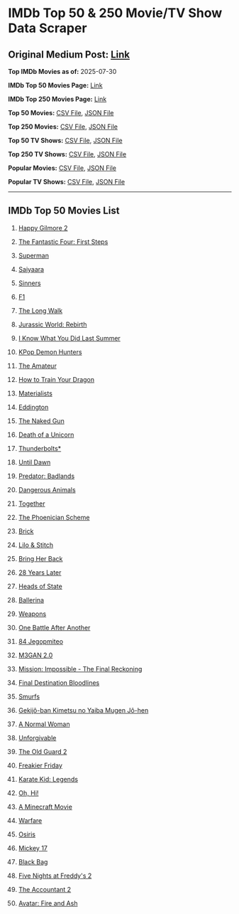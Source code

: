 # IMDb Top 50 & 250 Movie/TV Show Data Scraper

## Original Medium Post: [Link](https://medium.com/@nishantsahoo/which-movie-should-i-watch-5c83a3c0f5b1)

**Top IMDb Movies as of:** 2025-07-30

**IMDb Top 50 Movies Page:** [Link](https://www.imdb.com/search/title/?title_type=feature&release_date=2025-01-01,2025-12-31)

**IMDb Top 250 Movies Page:** [Link](https://www.imdb.com/chart/top/)

**Top 50 Movies:** [CSV File](/data/top50/movies.csv), [JSON File](/data/top50/movies.json)

**Top 250 Movies:** [CSV File](/data/top250/movies.csv), [JSON File](/data/top250/movies.json)

**Top 50 TV Shows:** [CSV File](/data/top50/shows.csv), [JSON File](/data/top50/shows.json)

**Top 250 TV Shows:** [CSV File](/data/top250/shows.csv), [JSON File](/data/top250/shows.json)

**Popular Movies:** [CSV File](/data/popular/movies.csv), [JSON File](/data/popular/movies.json)

**Popular TV Shows:** [CSV File](/data/popular/shows.csv), [JSON File](/data/popular/shows.json)

---

## IMDb Top 50 Movies List

1. [Happy Gilmore 2](https://www.imdb.com/title/tt31868189/)

2. [The Fantastic Four: First Steps](https://www.imdb.com/title/tt10676052/)

3. [Superman](https://www.imdb.com/title/tt5950044/)

4. [Saiyaara](https://www.imdb.com/title/tt28037987/)

5. [Sinners](https://www.imdb.com/title/tt31193180/)

6. [F1](https://www.imdb.com/title/tt16311594/)

7. [The Long Walk](https://www.imdb.com/title/tt10374610/)

8. [Jurassic World: Rebirth](https://www.imdb.com/title/tt31036941/)

9. [I Know What You Did Last Summer](https://www.imdb.com/title/tt4045450/)

10. [KPop Demon Hunters](https://www.imdb.com/title/tt14205554/)

11. [The Amateur](https://www.imdb.com/title/tt0899043/)

12. [How to Train Your Dragon](https://www.imdb.com/title/tt26743210/)

13. [Materialists](https://www.imdb.com/title/tt30253473/)

14. [Eddington](https://www.imdb.com/title/tt31176520/)

15. [The Naked Gun](https://www.imdb.com/title/tt3402138/)

16. [Death of a Unicorn](https://www.imdb.com/title/tt28443655/)

17. [Thunderbolts\*](https://www.imdb.com/title/tt20969586/)

18. [Until Dawn](https://www.imdb.com/title/tt30955489/)

19. [Predator: Badlands](https://www.imdb.com/title/tt31227572/)

20. [Dangerous Animals](https://www.imdb.com/title/tt32299316/)

21. [Together](https://www.imdb.com/title/tt31184028/)

22. [The Phoenician Scheme](https://www.imdb.com/title/tt30840798/)

23. [Brick](https://www.imdb.com/title/tt31806049/)

24. [Lilo & Stitch](https://www.imdb.com/title/tt11655566/)

25. [Bring Her Back](https://www.imdb.com/title/tt32246771/)

26. [28 Years Later](https://www.imdb.com/title/tt10548174/)

27. [Heads of State](https://www.imdb.com/title/tt13357520/)

28. [Ballerina](https://www.imdb.com/title/tt7181546/)

29. [Weapons](https://www.imdb.com/title/tt26581740/)

30. [One Battle After Another](https://www.imdb.com/title/tt30144839/)

31. [84 Jegopmiteo](https://www.imdb.com/title/tt32237537/)

32. [M3GAN 2.0](https://www.imdb.com/title/tt26342662/)

33. [Mission: Impossible - The Final Reckoning](https://www.imdb.com/title/tt9603208/)

34. [Final Destination Bloodlines](https://www.imdb.com/title/tt9619824/)

35. [Smurfs](https://www.imdb.com/title/tt18069420/)

36. [Gekijô-ban Kimetsu no Yaiba Mugen Jô-hen](https://www.imdb.com/title/tt32820897/)

37. [A Normal Woman](https://www.imdb.com/title/tt35668683/)

38. [Unforgivable](https://www.imdb.com/title/tt33397771/)

39. [The Old Guard 2](https://www.imdb.com/title/tt14961624/)

40. [Freakier Friday](https://www.imdb.com/title/tt31956415/)

41. [Karate Kid: Legends](https://www.imdb.com/title/tt1674782/)

42. [Oh, Hi!](https://www.imdb.com/title/tt33292655/)

43. [A Minecraft Movie](https://www.imdb.com/title/tt3566834/)

44. [Warfare](https://www.imdb.com/title/tt31434639/)

45. [Osiris](https://www.imdb.com/title/tt31179712/)

46. [Mickey 17](https://www.imdb.com/title/tt12299608/)

47. [Black Bag](https://www.imdb.com/title/tt30988739/)

48. [Five Nights at Freddy's 2](https://www.imdb.com/title/tt30274401/)

49. [The Accountant 2](https://www.imdb.com/title/tt7068946/)

50. [Avatar: Fire and Ash](https://www.imdb.com/title/tt1757678/)
